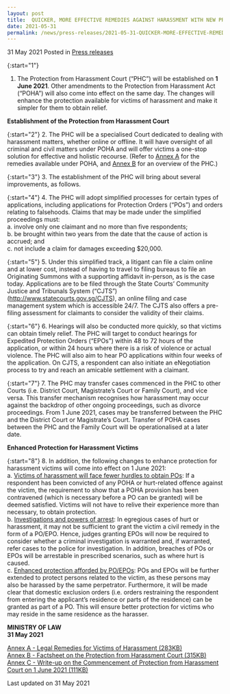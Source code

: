 ```yaml
---
layout: post
title:  QUICKER, MORE EFFECTIVE REMEDIES AGAINST HARASSMENT WITH NEW PROTECTION FROM HARASSMENT COURT FROM 1 JUNE 2021
date: 2021-05-31
permalink: /news/press-releases/2021-05-31-QUICKER-MORE-EFFECTIVE-REMEDIES-AGAINST-HARASSMENT-WITH-NEW-PROTECTION-FROM-HARASSMENT-COURT-FROM-1-JUNE-2021
---
```


31 May 2021 Posted in [Press releases](/news/press-releases)

{:start="1"}
1.	The Protection from Harassment Court (“PHC”) will be established on **1 June 2021**. Other amendments to the Protection from Harassment Act (“POHA”) will also come into effect on the same day. The changes will enhance the protection available for victims of harassment and make it simpler for them to obtain relief.  

**Establishment of the Protection from Harassment Court**

{:start="2"}
2.	The PHC will be a specialised Court dedicated to dealing with harassment matters, whether online or offline. It will have oversight of all criminal and civil matters under POHA and will offer victims a one-stop solution for effective and holistic recourse. (Refer to <u>Annex A</u> for the remedies available under POHA, and <u>Annex B</u> for an overview of the PHC.) 

{:start="3"}
3.	The establishment of the PHC will bring about several improvements, as follows.

{:start="4"}
4.	The PHC will adopt simplified processes for certain types of applications, including applications for Protection Orders (“POs”) and orders relating to falsehoods. Claims that may be made under the simplified proceedings must:
    <br>a.	involve only one claimant and no more than five respondents;
    <br>b.	be brought within two years from the date that the cause of action is accrued; and
    <br>c.	not include a claim for damages exceeding $20,000.

{:start="5"}
5.	Under this simplified track, a litigant can file a claim online and at lower cost, instead of having to travel to filing bureaus to file an Originating Summons with a supporting affidavit in-person, as is the case today. Applications are to be filed through the State Courts’ Community Justice and Tribunals System (“CJTS”) (<a href="http://www.statecourts.gov.sg/CJTS" target="new">http://www.statecourts.gov.sg/CJTS</a>), an online filing and case management system which is accessible 24/7. The CJTS also offers a pre-filing assessment for claimants to consider the validity of their claims.

{:start="6"}
6.	Hearings will also be conducted more quickly, so that victims can obtain timely relief. The PHC will target to conduct hearings for Expedited Protection Orders (“EPOs”) within 48 to 72 hours of the application, or within 24 hours where there is a risk of violence or actual violence. The PHC will also aim to hear PO applications within four weeks of the application. On CJTS, a respondent can also initiate an eNegotiation process to try and reach an amicable settlement with a claimant.

{:start="7"}
7.	The PHC may transfer cases commenced in the PHC to other Courts (i.e. District Court, Magistrate’s Court or Family Court), and vice versa. This transfer mechanism recognises how harassment may occur against the backdrop of other ongoing proceedings, such as divorce proceedings. From 1 June 2021, cases may be transferred between the PHC and the District Court or Magistrate’s Court. Transfer of POHA cases between the PHC and the Family Court will be operationalised at a later date. 

**Enhanced Protection for Harassment Victims**

{:start="8"}
8.	In addition, the following changes to enhance protection for harassment victims will come into effect on 1 June 2021:
    <br>a.	<u>Victims of harassment will face fewer hurdles to obtain POs</u>: If a respondent has been convicted of any POHA or hurt-related offence against the victim, the requirement to show that a POHA provision has been contravened (which is necessary before a PO can be granted) will be deemed satisfied. Victims will not have to relive their experience more than necessary, to obtain protection.
    <br>b.	<u>Investigations and powers of arrest</u>: In egregious cases of hurt or harassment, it may not be sufficient to grant the victim a civil remedy in the form of a PO/EPO. Hence, judges granting EPOs will now be required to consider whether a criminal investigation is warranted and, if warranted, refer cases to the police for investigation. In addition, breaches of POs or EPOs will be arrestable in prescribed scenarios, such as where hurt is caused.
    <br>c.	<u>Enhanced protection afforded by PO/EPOs</u>: POs and EPOs will be further extended to protect persons related to the victim, as these persons may also be harassed by the same perpetrator. Furthermore, it will be made clear that domestic exclusion orders (i.e. orders restraining the respondent from entering the applicant’s residence or parts of the residence) can be granted as part of a PO. This will ensure better protection for victims who may reside in the same residence as the harasser.

**MINISTRY OF LAW**<br>
**31 May 2021**

[Annex A - Legal Remedies for Victims of Harassment (283KB)](/files/news/press-releases/2021/02/POHA-AnnexA.pdf)<br>
[Annex B - Factsheet on the Protection from Harassment Court (315KB)](/files/news/press-releases/2021/02/POHA-AnnexB.pdf)<br>
[Annex C - Write-up on the Commencement of Protection from Harassment Court on 1 June 2021 (111KB)](/files/news/press-releases/2021/02/POHA-AnnexC.pdf)<br>

<p class="right-side-updated">Last updated on 31 May 2021</p>
